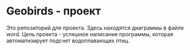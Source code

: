 # Geobirds - проект
Это репозиторий для проекта.
Здесь находятся диаграммы в файле word. 
Цель проекта - успешное написание программы, которая автоматизирует подсчет водоплавающих птиц.
